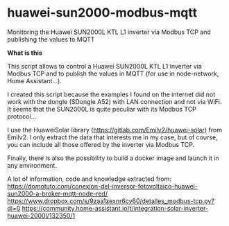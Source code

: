 # huawei-sun2000-modbus-mqtt
Monitoring the Huawei SUN2000L KTL L1 inverter via Modbus TCP and publishing the values to MQTT

**What is this**

This script allows to control a Huawei SUN2000L KTL L1 inverter via Modbus TCP and to publish the values in MQTT (for use in node-network, Home Assistant...).

I created this script because the examples I found on the internet did not work with the dongle (SDongle A52) with LAN connection and not via WiFi. It seems that the SUN2000L is quite peculiar with its Modbus TCP protocol...

I use the HuaweiSolar library (https://gitlab.com/Emilv2/huawei-solar) from Emilv2. I only extract the data that interests me in my case, but of course, you can include all those offered by the inverter via Modbus TCP.

Finally, there is also the possibility to build a docker image and launch it in any environment.

A lot of information, code and knowledge extracted from:
https://domotuto.com/conexion-del-inversor-fotovoltaico-huawei-sun2000-a-broker-mqtt-node-red/
https://www.dropbox.com/s/9zaa1zexnr6cv60/detalles_modbus-tcp.py?dl=0
https://community.home-assistant.io/t/integration-solar-inverter-huawei-2000l/132350/1
